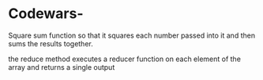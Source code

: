# Codewars-

Square sum function so that it squares each number passed into it and then sums the results together.

the reduce method executes a reducer function on each element of the array and returns a single output
